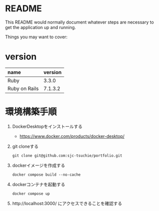 # README

This README would normally document whatever steps are necessary to get the
application up and running.

Things you may want to cover:

# version

|name|version|
|:---|:---|
|Ruby| 3.3.0|
|Ruby on Rails| 7.1.3.2|

# 環境構築手順

1. DockerDesktopをインストールする
	- https://www.docker.com/products/docker-desktop/

1. git cloneする

	`git clone git@github.com:sjc-tsuchie/portfolio.git`
  

1. dockerイメージを作成する

	`docker compose build --no-cache`

1. dockerコンテナを起動する

 	`docker compose up`

1. http://localhost:3000/ にアクセスできることを確認する
